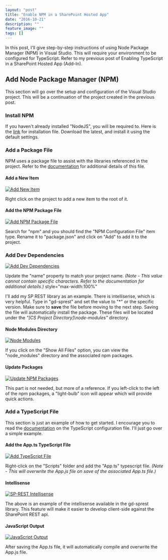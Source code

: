 ```yaml
---
layout: "post"
title: "Enable NPM in a SharePoint Hosted App"
date: "2016-10-21"
description: ""
feature_image: ""
tags: []
---
```


In this post, I'll give step-by-step instructions of using Node Package Manager (NPM) in Visual Studio. This will require your environment to be configured for TypeScript. Refer to my previous post of Enabling TypeScript in a SharePoint Hosted App (Add-In).

<!--more-->

## Add Node Package Manager (NPM)

This section will go over the setup and configuration of the Visual Studio project. This will be a continuation of the project created in the previous post.

### Install NPM

If you haven't already installed "NodeJS", you will be required to. Here is the [link](https://nodejs.org) for installation file. Download the latest, and install it using the default settings.

### Add a Package File

NPM uses a package file to assist with the libraries referenced in the project. Refer to the [documentation](https://docs.npmjs.com/files/package.json) for additional details of this file.

#### Add a New Item

[![Add New Item](https://dattabase.com/blog/wp-content/uploads/2016/10/AddNewItem.png)](https://dattabase.com/blog/wp-content/uploads/2016/10/AddNewItem.png)

Right click on the project to add a new item to the root of it.

#### Add the NPM Package File

[![Add NPM Package File](https://dattabase.com/blog/wp-content/uploads/2016/10/AddPackageFile.png)](https://dattabase.com/blog/wp-content/uploads/2016/10/AddPackageFile.png)

Search for "npm" and you should find the "NPM Configuration File" item type. Rename it to "package.json" and click on "Add" to add it to the project.

### Add Dev Dependencies

[![Add Dev Dependencies](https://dattabase.com/blog/wp-content/uploads/2016/10/AddDevDependencies.png)](https://dattabase.com/blog/wp-content/uploads/2016/10/AddDevDependencies.png)

Update the "name" property to match your project name. _(Note - This value cannot contain specific characters. Refer to the documentation for additional details.)_ style="max-width:100%"

I'll add my SP REST library as an example. There is intellisense, which is very helpful. Type in "gd-sprest" and set the value to "\*" or the specific version. Make sure to **save** the file before moving to the next step. Saving the file will automatically install the package. These files will be located under the _"\[CS Project Directory\]\\node-modules"_ directory.

#### Node Modules Directory

[![Node Modules](https://dattabase.com/blog/wp-content/uploads/2016/10/NodeModules.png)](https://dattabase.com/blog/wp-content/uploads/2016/10/NodeModules.png)

If you click on the "Show All Files" option, you can view the "node\_modules" directory and the associated npm packages.

#### Update Packages

[![Update NPM Packages](https://dattabase.com/blog/wp-content/uploads/2016/10/UpdatePackage.png)](https://dattabase.com/blog/wp-content/uploads/2016/10/UpdatePackage.png)

This part is not needed, but more of a reference. If you left-click to the left of the npm packages, a "light-bulb" icon will appear which will provide quick actions.

### Add a TypeScript File

This section is just an example of how to get started. I encourage you to read the [documentation](https://www.typescriptlang.org/docs/handbook/tsconfig-json.html) on the TypeScript configuration file. I'll just go over a simple example.

#### Add the App.ts TypeScript File

[![Add TypeScript File](https://dattabase.com/blog/wp-content/uploads/2016/10/AddTypeScriptFile.png)](https://dattabase.com/blog/wp-content/uploads/2016/10/AddTypeScriptFile.png)

Right-click on the "Scripts" folder and add the "App.ts" typescript file. _(Note - This will overwrite the App.js file on save of the associated App.ts file.)_

#### Intellisense

[![SP-REST Intellisense](https://dattabase.com/blog/wp-content/uploads/2016/10/Intellisense.png)](https://dattabase.com/blog/wp-content/uploads/2016/10/Intellisense.png)

The above is an example of the intellisense available in the gd-sprest library. This feature will make it easier to develop client-side against the SharePoint REST api.

#### JavaScript Output

[![JavaScript Output](https://dattabase.com/blog/wp-content/uploads/2016/10/TStoJS.png)](https://dattabase.com/blog/wp-content/uploads/2016/10/TStoJS.png)

After saving the App.ts file, it will automatically compile and overwrite the App.js file.
